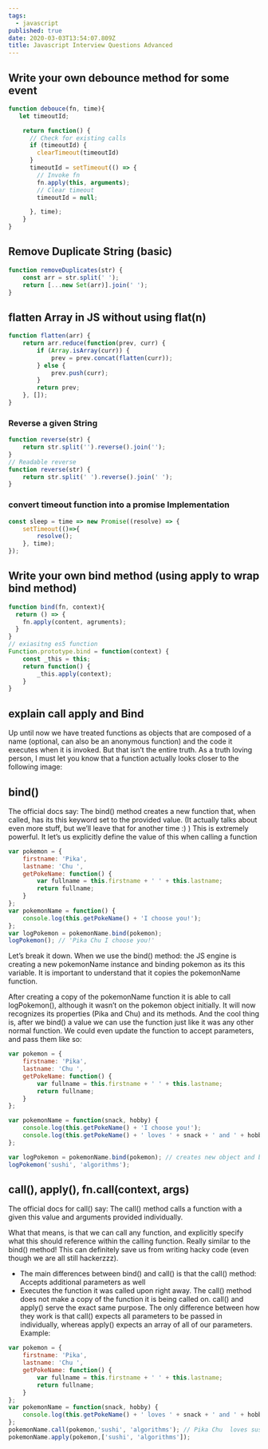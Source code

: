 ```yaml
---
tags:
  - javascript
published: true
date: 2020-03-03T13:54:07.809Z
title: Javascript Interview Questions Advanced
---
```


## Write your own debounce method for some event 

```javascript
function debouce(fn, time){
   let timeoutId;

    return function() {
      // Check for existing calls
      if (timeoutId) {
        clearTimeout(timeoutId)
      }
      timeoutId = setTimeout(() => {
        // Invoke fn
        fn.apply(this, arguments);
        // Clear timeout
        timeoutId = null;

      }, time);
    }
}
```

##  Remove Duplicate String (basic)

```javascript
function removeDuplicates(str) {
    const arr = str.split(' ');
    return [...new Set(arr)].join(' ');
}

```

## flatten Array in JS without using flat(n)

```javascript
function flatten(arr) {
	return arr.reduce(function(prev, curr) {
		if (Array.isArray(curr)) {
			prev = prev.concat(flatten(curr));
		} else {
            prev.push(curr);
		}
		return prev;
	}, []);
}

```

### Reverse a given String 

```javascript
function reverse(str) {
    return str.split('').reverse().join('');
}
// Readable reverse
function reverse(str) {
    return str.split(' ').reverse().join(' ');
}

```
### convert timeout function into a promise Implementation

```javascript 
const sleep = time => new Promise((resolve) => {
    setTimeout(()=>{
        resolve();
    }, time);
});

```

## Write your own bind method (using apply to wrap bind method)

```javascript 
function bind(fn, context){
  return () => {
    fn.apply(content, agruments);
  }
}
// exiasitng es5 function
Function.prototype.bind = function(context) {
    const _this = this;
    return function() {
        _this.apply(context);
    }
}
```
## explain call apply and Bind
Up until now we have treated functions as objects that are composed of a name (optional, can also be an anonymous function) and the code it executes when it is invoked. But that isn’t the entire truth. As a truth loving person, I must let you know that a function actually looks closer to the following image:

bind()
------

The official docs say: The bind() method creates a new function that, when called, has its this keyword set to the provided value. (It actually talks about even more stuff, but we’ll leave that for another time :) )
This is extremely powerful. It let’s us explicitly define the value of this when calling a function

```javascript
var pokemon = {
    firstname: 'Pika',
    lastname: 'Chu ',
    getPokeName: function() {
        var fullname = this.firstname + ' ' + this.lastname;
        return fullname;
    }
};
var pokemonName = function() {
    console.log(this.getPokeName() + 'I choose you!');
};
var logPokemon = pokemonName.bind(pokemon);
logPokemon(); // 'Pika Chu I choose you!'
```

Let’s break it down. When we use the bind() method:
the JS engine is creating a new pokemonName instance and binding pokemon as its this variable. It is important to understand that it copies the pokemonName function.

After creating a copy of the pokemonName function it is able to call logPokemon(), although it wasn’t on the pokemon object initially. It will now recognizes its properties (Pika and Chu) and its methods.
And the cool thing is, after we bind() a value we can use the function just like it was any other normal function. We could even update the function to accept parameters, and pass them like so:
```javascript
var pokemon = {
    firstname: 'Pika',
    lastname: 'Chu ',
    getPokeName: function() {
        var fullname = this.firstname + ' ' + this.lastname;
        return fullname;
    }
};

var pokemonName = function(snack, hobby) {
    console.log(this.getPokeName() + 'I choose you!');
    console.log(this.getPokeName() + ' loves ' + snack + ' and ' + hobby);
};

var logPokemon = pokemonName.bind(pokemon); // creates new object and binds pokemon. 'this' of pokemon === pokemon now
logPokemon('sushi', 'algorithms');
```

call(), apply(), fn.call(context, args)
---------------------------------------

The official docs for call() say: The call() method calls a function with a given this value and arguments provided individually.

What that means, is that we can call any function, and explicitly specify what this should reference within the calling function. Really similar to the bind() method! This can definitely save us from writing hacky code (even though we are all still hackerzzz).
- The main differences between bind() and call() is that the call() method: Accepts additional parameters as well
- Executes the function it was called upon right away.
The call() method does not make a copy of the function it is being called on.
call() and apply() serve the exact same purpose. The only difference between how they work is that call() expects all parameters to be passed in individually, whereas apply() expects an array of all of our parameters. Example:

```javascript
var pokemon = {
    firstname: 'Pika',
    lastname: 'Chu ',
    getPokeName: function() {
        var fullname = this.firstname + ' ' + this.lastname;
        return fullname;
    }
};
var pokemonName = function(snack, hobby) {
    console.log(this.getPokeName() + ' loves ' + snack + ' and ' + hobby);
};
pokemonName.call(pokemon,'sushi', 'algorithms'); // Pika Chu  loves sushi and algorithms
pokemonName.apply(pokemon,['sushi', 'algorithms']);
```